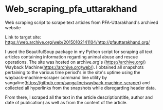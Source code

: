# Web_scraping_pfa_uttarakhand
Web scraping script to scrape text articles from PFA-Uttarakhand's archived website

Link to target site: https://web.archive.org/web/20150102141104/http://pfauttarakhand.org/


I used the BeautifulSoup package in my Python script for scraping all text articles containing information regarding animal abuse and rescue operations. The site was hosted on archive.org's (https://archive.org/) Wayback Machine(https://archive.org/web/). I obtained all snapshots pertaining to the various time period's in the site's uptime using the wayback-machine-scraper command line utility by sangaline(https://github.com/sangaline/wayback-machine-scraper) and collected all hyperlinks from the snapshots while disregarding header data.  

From there, I scraped all the text in the article description(title, author and date of publication) as well as from the content of the article.
